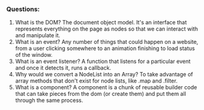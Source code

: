 ### Questions:
1. What is the DOM?
The document object model. It's an interface that represents everything on the page as nodes so that we can interact with and manipulate it. 
2. What is an event?
Any number of things that could happen on a website, from a user clicking somewhere to an animation finishing to load status of the window.
3. What is an event listener?
A function that listens for a particular event and once it detects it, runs a callback.
4. Why would we convert a NodeList into an Array?
To take advantage of array methods that don't exist for node lists, like .map and .filter.
5. What is a component?
A component is a chunk of reusable builder code that can take pieces from the dom (or create them) and put them all through the same process.
